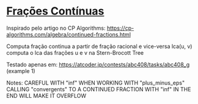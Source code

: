 # [Frações Contínuas](continued_fractions.cpp)
 Inspirado pelo artigo no CP Algorithms: https://cp-algorithms.com/algebra/continued-fractions.html

 Computa fração continua a partir de fração racional e vice-versa
 lca(u, v) computa o lca das frações u e v na Stern-Brocott Tree

 Testado apenas em: https://atcoder.jp/contests/abc408/tasks/abc408_g (example 1) 

 Notes: CAREFUL WITH "inf" WHEN WORKING WITH "plus_minus_eps"
     CALLING "convergents" TO A CONTINUED FRACTION WITH "inf" IN THE END WILL MAKE IT OVERFLOW 
